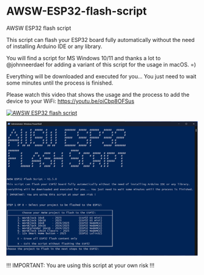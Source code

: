 # AWSW-ESP32-flash-script

AWSW ESP32 flash script


This script can flash your ESP32 board fully automatically without the need of installing Arduino IDE or any library.

You will find a script for MS Windows 10/11 and thanks a lot to @johnneerdael for adding a variant of this script for the usage in macOS. =)

Everything will be downloaded and executed for you... You just need to wait some minutes until the process is finished.

Please watch this video that shows the usage and the process to add the device to your WiFi: https://youtu.be/oiCbp8OFSus

[![AWSW ESP32 flash script](http://img.youtube.com/vi/oiCbp8OFSus/0.jpg)](http://www.youtube.com/watch?v=oiCbp8OFSus "AWSW ESP32 flash script")


<img src="./Images/image2.png">


!!! IMPORTANT: You are using this script at your own risk !!!

